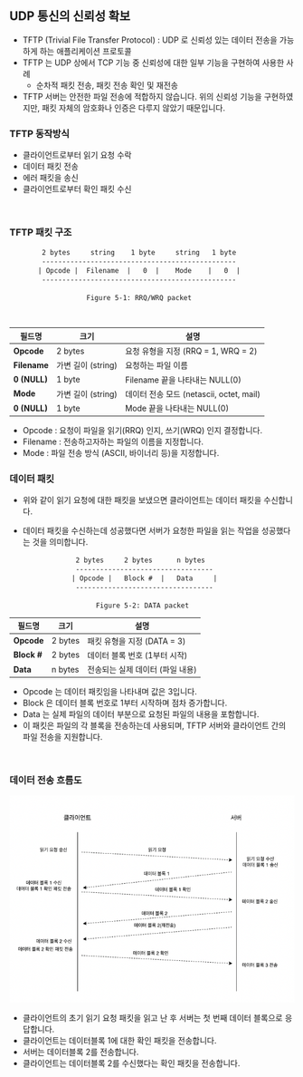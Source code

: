 ## UDP 통신의 신뢰성 확보

- TFTP (Trivial File Transfer Protocol) : UDP 로 신뢰성 있는 데이터 전송을 가능하게 하는 애플리케이션 프로토콜
- TFTP 는 UDP 상에서 TCP 기능 중 신뢰성에 대한 일부 기능을 구현하여 사용한 사례
  - 순차적 패킷 전송, 패킷 전송 확인 및 재전송
- TFTP 서버는 안전한 파일 전송에 적합하지 않습니다. 위의 신뢰성 기능을 구현하였지만, 패킷 자체의 암호화나 인증은 다루지 않았기 때문입니다.


### TFTP 동작방식

- 클라이언트로부터 읽기 요청 수락
- 데이터 패킷 전송
- 에러 패킷을 송신
- 클라이언트로부터 확인 패킷 수신


<br />

### TFTP 패킷 구조

            2 bytes     string    1 byte     string   1 byte
            ------------------------------------------------
           | Opcode |  Filename  |   0  |    Mode    |   0  |
            ------------------------------------------------

                       Figure 5-1: RRQ/WRQ packet


<br />

| 필드명   | 크기              | 설명                                        |
|----------|-------------------|---------------------------------------------|
| **Opcode**  | 2 bytes           | 요청 유형을 지정 (RRQ = 1, WRQ = 2)      |
| **Filename**| 가변 길이 (string) | 요청하는 파일 이름                        |
| **0 (NULL)**| 1 byte             | Filename 끝을 나타내는 NULL(0)            |
| **Mode**    | 가변 길이 (string) | 데이터 전송 모드 (netascii, octet, mail) |
| **0 (NULL)**| 1 byte             | Mode 끝을 나타내는 NULL(0)                |


- Opcode : 요청이 파일을 읽기(RRQ) 인지, 쓰기(WRQ) 인지 결정합니다.
- Filename : 전송하고자하는 파일의 이름을 지정합니다.
- Mode : 파일 전송 방식 (ASCII, 바이너리 등)을 지정합니다.


### 데이터 패킷

- 위와 같이 읽기 요청에 대한 패킷을 보냈으면 클라이언트는 데이터 패킷을 수신합니다.
- 데이터 패킷을 수신하는데 성공했다면 서버가 요청한 파일을 읽는 작업을 성공했다는 것을 의미합니다.


                   2 bytes     2 bytes      n bytes
                   ----------------------------------
                  | Opcode |   Block #  |   Data     |
                   ----------------------------------

                        Figure 5-2: DATA packet


| 필드명     | 크기            | 설명                                |
|------------|-----------------|-------------------------------------|
| **Opcode** | 2 bytes         | 패킷 유형을 지정 (DATA = 3)        |
| **Block #**| 2 bytes         | 데이터 블록 번호 (1부터 시작)      |
| **Data**   | n bytes         | 전송되는 실제 데이터 (파일 내용)    |

- Opcode 는 데이터 패킷임을 나타내며 값은 3입니다.
- Block 은 데이터 블록 번호로 1부터 시작하며 점차 증가합니다.
- Data 는 실제 파일의 데이터 부분으로 요청된 파일의 내용을 포함합니다.
- 이 패킷은 파일의 각 블록을 전송하는데 사용되며, TFTP 서버와 클라이언트 간의 파일 전송을 지원합니다.


<br />

### 데이터 전송 흐름도

![흐름도](images/tftp.png)


- 클라이언트의 초기 읽기 요청 패킷을 읽고 난 후 서버는 첫 번째 데이터 블록으로 응답합니다.
- 클라이언트는 데이터블록 1에 대한 확인 패킷을 전송합니다.
- 서버는 데이터블록 2를 전송합니다.
- 클라이언트는 데이터블록 2를 수신했다는 확인 패킷을 전송합니다.















